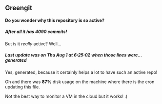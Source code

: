 ## Greengit

#### Do you wonder why this repository is so active?

##### After all it has 4090 commits!

But is it *really* active? Well...

##### Last update was on Thu Aug 1 at 6:25:02 when those lines were... generated

Yes, generated, because it certainly helps a lot to have such an active repo!

Oh and there was **87%** disk usage on the machine
where there is the cron updating this file.

Not the best way to monitor a VM in the cloud but it works! :)
